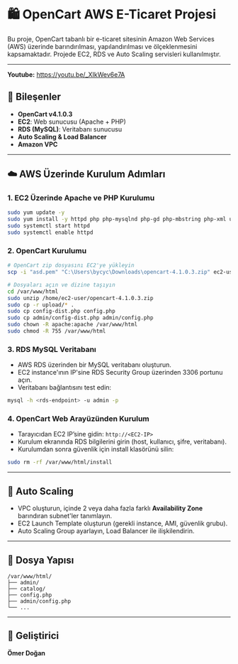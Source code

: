 
# 🛍️ OpenCart AWS E-Ticaret Projesi

Bu proje, OpenCart tabanlı bir e-ticaret sitesinin Amazon Web Services (AWS) üzerinde barındırılması, yapılandırılması ve ölçeklenmesini kapsamaktadır. Projede EC2, RDS ve Auto Scaling servisleri kullanılmıştır.

---
**Youtube:** https://youtu.be/_XIkWev6e7A

## 📌 Bileşenler

- **OpenCart v4.1.0.3**
- **EC2**: Web sunucusu (Apache + PHP)
- **RDS (MySQL)**: Veritabanı sunucusu
- **Auto Scaling & Load Balancer**
- **Amazon VPC**

---

## ☁️ AWS Üzerinde Kurulum Adımları

### 1. EC2 Üzerinde Apache ve PHP Kurulumu

```bash
sudo yum update -y
sudo yum install -y httpd php php-mysqlnd php-gd php-mbstring php-xml unzip
sudo systemctl start httpd
sudo systemctl enable httpd
````

### 2. OpenCart Kurulumu

```bash
# OpenCart zip dosyasını EC2'ye yükleyin
scp -i "asd.pem" "C:\Users\bycyc\Downloads\opencart-4.1.0.3.zip" ec2-user@34.230.46.179:/home/ec2-user/

# Dosyaları açın ve dizine taşıyın
cd /var/www/html
sudo unzip /home/ec2-user/opencart-4.1.0.3.zip
sudo cp -r upload/* .
sudo cp config-dist.php config.php
sudo cp admin/config-dist.php admin/config.php
sudo chown -R apache:apache /var/www/html
sudo chmod -R 755 /var/www/html
```

### 3. RDS MySQL Veritabanı

* AWS RDS üzerinden bir MySQL veritabanı oluşturun.
* EC2 instance'ının IP'sine RDS Security Group üzerinden 3306 portunu açın.
* Veritabanı bağlantısını test edin:

```bash
mysql -h <rds-endpoint> -u admin -p
```

### 4. OpenCart Web Arayüzünden Kurulum

* Tarayıcıdan EC2 IP’sine gidin: `http://<EC2-IP>`
* Kurulum ekranında RDS bilgilerini girin (host, kullanıcı, şifre, veritabanı).
* Kurulumdan sonra güvenlik için install klasörünü silin:

```bash
sudo rm -rf /var/www/html/install
```

---

## 🔁 Auto Scaling

* VPC oluşturun, içinde 2 veya daha fazla farklı **Availability Zone** barındıran subnet'ler tanımlayın.
* EC2 Launch Template oluşturun (gerekli instance, AMI, güvenlik grubu).
* Auto Scaling Group ayarlayın, Load Balancer ile ilişkilendirin.

---

## 📁 Dosya Yapısı

```
/var/www/html/
├── admin/
├── catalog/
├── config.php
├── admin/config.php
└── ...
```

---

## 👤 Geliştirici

**Ömer Doğan**

